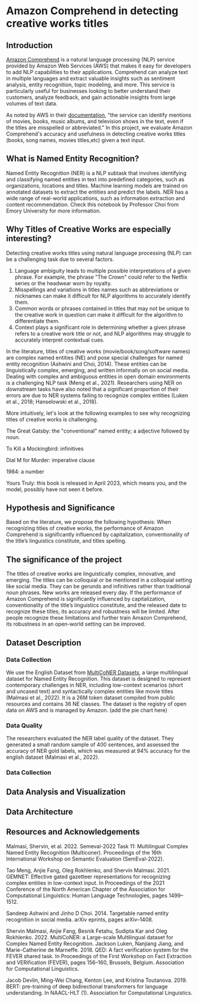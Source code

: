 # Amazon Comprehend in detecting creative works titles

## Introduction
[Amazon Comprehend](https://aws.amazon.com/comprehend/) is a natural language processing (NLP) service provided by Amazon Web Services (AWS) that makes it easy for developers to add NLP capabilities to their applications. Comprehend can analyze text in multiple languages and extract valuable insights such as sentiment analysis, entity recognition, topic modeling, and more. This service is particularly useful for businesses looking to better understand their customers, analyze feedback, and gain actionable insights from large volumes of text data.

As noted by AWS in their [documentation](https://docs.aws.amazon.com/comprehend/index.html), "the service can identify mentions of movies, books, music albums, and television shows in the text, even if the titles are misspelled or abbreviated." In this project, we evaluate Amazon Comprehend's accuracy and usefulness in detecting creative works titles (books, song names, movies titles,etc) given a text input.

## What is Named Entity Recognition?
Named Entity Recognition (NER) is a NLP subtask that involves identifying and classifying named entities in text into predefined categories, such as organizations, locations and titles. Machine learning models are trained on annotated datasets to extract the entities and predict the labels. NER has a wide range of real-world applications, such as information extraction and content recommendation. Check this notebook by Professor Choi from Emory University for more information.

## Why Titles of Creative Works are especially interesting?
Detecting creative works titles using natural language processing (NLP) can be a challenging task due to several factors. 
1. Language ambiguity leads to multiple possible interpretations of a given phrase. For example, the phrase "The Crown" could refer to the Netflix series or the headwear worn by royalty. 
2. Misspellings and variations in titles names such as abbreviations or nicknames can make it difficult for NLP algorithms to accurately identify them. 
3. Common words or phrases contained in titles that may not be unique to the creative work in question can make it difficult for the algorithm to differentiate them.
4. Context plays a significant role in determining whether a given phrase refers to a creative work title or not, and NLP algorithms may struggle to accurately interpret contextual cues.

In the literature, titles of creative works (movie/book/song/software names) are complex named entities (NE) and pose special challenges for named entity recognition (Ashwini and Choi, 2014). These entities can be linguistically complex, emerging, and written informally on on social media. Dealing with complex and ambiguous entities in open domain environments is a challenging NLP task (Meng et al., 2021). Researchers using NER on downstream tasks have also noted that a significant proportion of their errors are due to NER systems failing to recognize complex entities (Luken et al., 2018; Hanselowski et al., 2018).

More intuitively, let's look at the following examples to see why recognizing titles of creative works is challenging.

The Great Gatsby: the "conventional" named entity; a adjective followed by noun.

To Kill a Mockingbird: infinitives

Dial M for Murder: imperative clause

1984: a number

Yours Truly: this book is released in April 2023, which means you, and the model, possibly have not seen it before.
## Hypothesis and Significance
Based on the literature, we propose the following hypothesis: When recognizing titles of creative works, the performance of Amazon Comprehend is significantly influenced by capitalization, conventionality of the title’s linguistics constitute, and titles spelling.

## The significance of the project
The titles of creative works are linguistically complex, innovative, and emerging. The titles can be colloquial or be mentioned in a colloquial setting like social media. They can be gerunds and infinitives rather than traditional noun phrases. New works are released every day. If the performance of Amazon Comprehend is significantly influenced by capitalization, conventionality of the title’s linguistics constitute, and the released date to recognize these titles, its accuracy and robustness will be limited. After people recognize these limitations and further train Amazon Comprehend, its robustness in an open-world setting can be improved.

## Dataset Description
### Data Collection
We use the English Dataset from [MultiCoNER Datasets](https://registry.opendata.aws/multiconer/), a large multilingual dataset for Named Entity Recognition. This dataset is designed to represent contemporary challenges in NER, including low-context scenarios (short and uncased text) and syntactically complex entities like movie titles (Malmasi et al., 2022). It is a 26M token dataset compiled from public resources and contains 36 NE classes. The dataset is the registry of open data on AWS and is managed by Amazon. (add the pie chart here)

### Data Quality
The researchers evaluated the NER label quality of the dataset. They generated a small random sample of 400 sentences, and assessed the accuracy of NER gold labels, which was measured at 94% accuracy for the english dataset (Malmasi et al., 2022).

### Data Collection


## Data Analysis and Visualization


## Data Architecture


## Resources and Acknowledgements
Malmasi, Shervin, et al. 2022. Semeval-2022 Task 11: Multilingual Complex Named Entity Recognition (Multiconer). Proceedings of the 16th International Workshop on Semantic Evaluation (SemEval-2022).

Tao Meng, Anjie Fang, Oleg Rokhlenko, and Shervin Malmasi. 2021. GEMNET: Effective gated gazetteer representations for recognizing complex entities in low-context input. In Proceedings of the 2021 Conference of the North American Chapter of the Association for Computational Linguistics: Human Language Technologies, pages 1499–1512.

Sandeep Ashwini and Jinho D Choi. 2014. Targetable named entity recognition in social media. arXiv eprints, pages arXiv–1408.

Shervin Malmasi, Anjie Fang, Besnik Fetahu, Sudipta Kar and Oleg Rokhlenko. 2022. MultiCoNER: a Large-scale Multilingual dataset for Complex Named Entity Recognition. Jackson Luken, Nanjiang Jiang, and Marie-Catherine de Marneffe. 2018. QED: A fact verification system for the FEVER shared task. In Proceedings of the First Workshop on Fact Extraction and VERification (FEVER), pages 156–160, Brussels, Belgium. Association for Computational Linguistics.

Jacob Devlin, Ming-Wei Chang, Kenton Lee, and Kristina Toutanova. 2019. BERT: pre-training of deep bidirectional transformers for language understanding. In NAACL-HLT (1). Association for Computational Linguistics.
